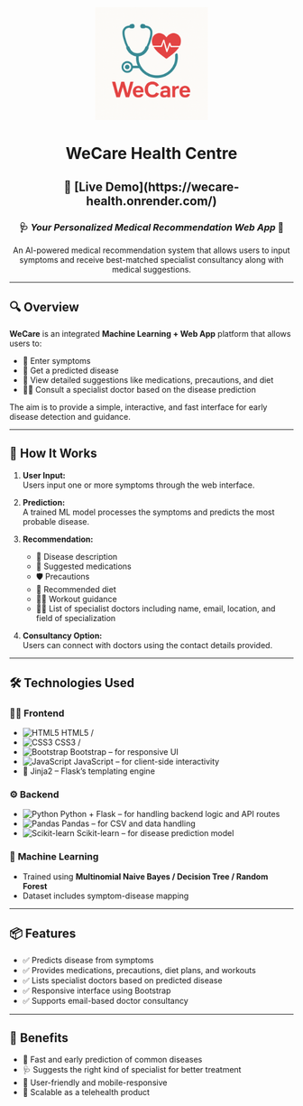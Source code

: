 <p align="center"> 
  <img src="static/img.png" alt="WeCare Logo" width="200"/>
</p>

<h1 align="center"><strong>WeCare Health Centre</strong></h1>
<h2 align="center"><strong>🔗 [Live Demo](https://wecare-health.onrender.com/) </strong></h2>
<h3 align="center">🩺 <em>Your Personalized Medical Recommendation Web App</em> 🧠</h3>


<p align="center">
  An AI-powered medical recommendation system that allows users to input symptoms and receive best-matched specialist consultancy along with medical suggestions.
</p>

---

## 🔍 **Overview**

**WeCare** is an integrated **Machine Learning + Web App** platform that allows users to:

- 📝 Enter symptoms
- 🧠 Get a predicted disease
- 💊 View detailed suggestions like medications, precautions, and diet
- 👨‍⚕️ Consult a specialist doctor based on the disease prediction

The aim is to provide a simple, interactive, and fast interface for early disease detection and guidance.

---

## 🚀 **How It Works**

1. **User Input:**  
   Users input one or more symptoms through the web interface.

2. **Prediction:**  
   A trained ML model processes the symptoms and predicts the most probable disease.

3. **Recommendation:**  
   - 🔬 Disease description  
   - 💊 Suggested medications  
   - 🛡️ Precautions  
   - 🥗 Recommended diet  
   - 🏃‍♂️ Workout guidance  
   - 👨‍⚕️ List of specialist doctors including name, email, location, and field of specialization

4. **Consultancy Option:**  
   Users can connect with doctors using the contact details provided.

---

## 🛠️ **Technologies Used**

### 👨‍💻 **Frontend**
- ![HTML5](https://img.shields.io/badge/HTML5-E34F26?style=flat&logo=html5&logoColor=white) HTML5 /  
- ![CSS3](https://img.shields.io/badge/CSS3-1572B6?style=flat&logo=css3&logoColor=white) CSS3 /  
- ![Bootstrap](https://img.shields.io/badge/Bootstrap-563D7C?style=flat&logo=bootstrap&logoColor=white) Bootstrap – for responsive UI  
- ![JavaScript](https://img.shields.io/badge/JavaScript-F7DF1E?style=flat&logo=javascript&logoColor=black) JavaScript – for client-side interactivity  
- 🧩 Jinja2 – Flask’s templating engine

### ⚙️ **Backend**
- ![Python](https://img.shields.io/badge/Python-3776AB?style=flat&logo=python&logoColor=white) Python + Flask – for handling backend logic and API routes  
- ![Pandas](https://img.shields.io/badge/Pandas-150458?style=flat&logo=pandas&logoColor=white) Pandas – for CSV and data handling  
- ![Scikit-learn](https://img.shields.io/badge/Scikit--learn-F7931E?style=flat&logo=scikit-learn&logoColor=white) Scikit-learn – for disease prediction model

### 🤖 **Machine Learning**
- Trained using **Multinomial Naive Bayes / Decision Tree / Random Forest**
- Dataset includes symptom-disease mapping

---

## 📦 **Features**

- ✅ Predicts disease from symptoms
- ✅ Provides medications, precautions, diet plans, and workouts
- ✅ Lists specialist doctors based on predicted disease
- ✅ Responsive interface using Bootstrap
- ✅ Supports email-based doctor consultancy

---

## 🙌 **Benefits**

- 🧠 Fast and early prediction of common diseases
- 🩺 Suggests the right kind of specialist for better treatment
- 📱 User-friendly and mobile-responsive
- 💼 Scalable as a telehealth product

